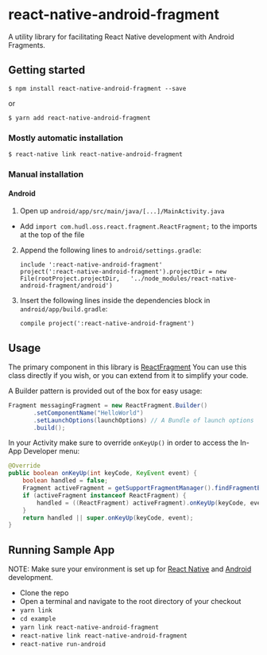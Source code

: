 # react-native-android-fragment
A utility library for facilitating React Native development with Android Fragments.

## Getting started

`$ npm install react-native-android-fragment --save`

or

`$ yarn add react-native-android-fragment`

### Mostly automatic installation

`$ react-native link react-native-android-fragment`

### Manual installation

#### Android

1. Open up `android/app/src/main/java/[...]/MainActivity.java`
  - Add `import com.hudl.oss.react.fragment.ReactFragment;` to the imports at the top of the file
2. Append the following lines to `android/settings.gradle`:
      ```
      include ':react-native-android-fragment'
      project(':react-native-android-fragment').projectDir = new File(rootProject.projectDir, 	'../node_modules/react-native-android-fragment/android')
      ```
3. Insert the following lines inside the dependencies block in `android/app/build.gradle`:
      ```
      compile project(':react-native-android-fragment')
      ```

## Usage
The primary component in this library is [ReactFragment](https://github.com/hudl/react-native-android-fragment/blob/master/react-native-android-fragment/src/main/java/com/hudl/oss/react/fragment/ReactFragment.java)
You can use this class directly if you wish, or you can extend from it to simplify your code.

A Builder pattern is provided out of the box for easy usage:
```java
Fragment messagingFragment = new ReactFragment.Builder()
       .setComponentName("HelloWorld")
       .setLaunchOptions(launchOptions) // A Bundle of launch options
       .build();
```

In your Activity make sure to override `onKeyUp()` in order to access the In-App Developer menu:

```java
@Override
public boolean onKeyUp(int keyCode, KeyEvent event) {
    boolean handled = false;
    Fragment activeFragment = getSupportFragmentManager().findFragmentById(R.id.container_main);
    if (activeFragment instanceof ReactFragment) {
        handled = ((ReactFragment) activeFragment).onKeyUp(keyCode, event);
    }
    return handled || super.onKeyUp(keyCode, event);
}
```

## Running Sample App

NOTE: Make sure your environment is set up for [React Native](https://facebook.github.io/react-native/docs/getting-started.html) and [Android](https://developer.android.com/training/index.html) development.

- Clone the repo
- Open a terminal and navigate to the root directory of your checkout
- `yarn link`
- `cd example`
- `yarn link react-native-android-fragment`
- `react-native link react-native-android-fragment`
- `react-native run-android`
